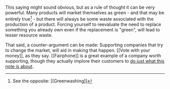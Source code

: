 This saying might sound obvious, but as a rule of thought it can be very powerful. Many products will market themselves as green - and that may be entirely true[^1] - but there will always be some waste associated with the production of a product. Forcing yourself to reevaluate the need to replace something you already own even if the replacement is "green", will lead to lesser resource waste.

That said, a counter-argument can be made: Supporting companies that try to change the market, will aid in making that happen. [[Vote with your money]], as they say. [[Fairphone]] is a great example of a company worth supporting, though they actually implore their customers to [do just what this note is about](https://www.fairphone.com/en/2019/05/20/the-most-sustainable-phone-is-the-one-you-already-own/).

[^1]: See the opposite: [[Greenwashing]]